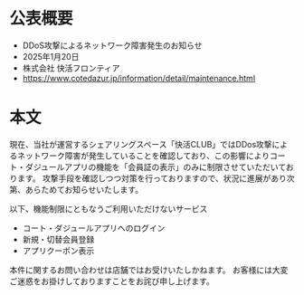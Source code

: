 # 公表概要
- DDoS攻撃によるネットワーク障害発生のお知らせ
- 2025年1月20日
- 株式会社 快活フロンティア
- https://www.cotedazur.jp/information/detail/maintenance.html

# 本文
現在、当社が運営するシェアリングスペース「快活CLUB」ではDDos攻撃によるネットワーク障害が発生していることを確認しており、この影響によりコート・ダジュールアプリの機能を「会員証の表示」のみに制限させていただいております。
攻撃手段を確認しつつ対策を行っておりますので、状況に進展があり次第、あらためてお知らせいたします。

以下、機能制限にともなうご利用いただけないサービス
- コート・ダジュールアプリへのログイン
- 新規・切替会員登録
- アプリクーポン表示

本件に関するお問い合わせは店舗ではお受けいたしかねます。
お客様には大変ご迷惑をお掛けしておりますことをお詫び申し上げます。
